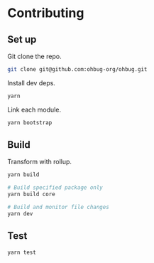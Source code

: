 # Contributing

## Set up

Git clone the repo.

```bash
git clone git@github.com:ohbug-org/ohbug.git
```

Install dev deps.

```bash
yarn
```

Link each module.

```bash
yarn bootstrap
```

## Build

Transform with rollup.

```bash
yarn build

# Build specified package only
yarn build core

# Build and monitor file changes
yarn dev
```

## Test

```bash
yarn test
```
